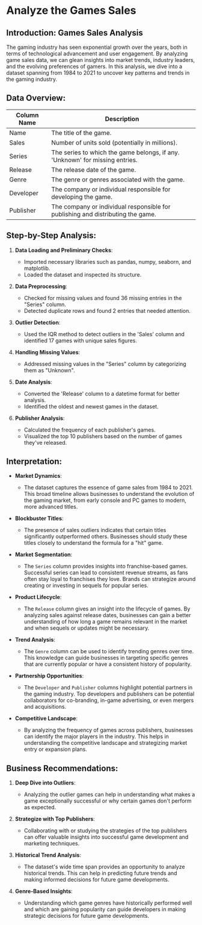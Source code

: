 # Analyze the Games Sales

## Introduction: Games Sales Analysis
The gaming industry has seen exponential growth over the years, both in terms of technological advancement and user engagement. By analyzing game sales data, we can glean insights into market trends, industry leaders, and the evolving preferences of gamers. In this analysis, we dive into a dataset spanning from 1984 to 2021 to uncover key patterns and trends in the gaming industry.

## Data Overview:

| **Column Name** | **Description** |
|-----------------|-----------------|
| Name          | The title of the game. |
| Sales         | Number of units sold (potentially in millions). |
| Series        | The series to which the game belongs, if any. 'Unknown' for missing entries. |
| Release       | The release date of the game. |
| Genre         | The genre or genres associated with the game. |
| Developer     | The company or individual responsible for developing the game. |
| Publisher     | The company or individual responsible for publishing and distributing the game. |

## Step-by-Step Analysis:

1. **Data Loading and Preliminary Checks**:
   - Imported necessary libraries such as pandas, numpy, seaborn, and matplotlib.
   - Loaded the dataset and inspected its structure.
   
2. **Data Preprocessing**:
   - Checked for missing values and found 36 missing entries in the "Series" column.
   - Detected duplicate rows and found 2 entries that needed attention.
   
3. **Outlier Detection**:
   - Used the IQR method to detect outliers in the 'Sales' column and identified 17 games with unique sales figures.

4. **Handling Missing Values**:
   - Addressed missing values in the "Series" column by categorizing them as "Unknown".

5. **Date Analysis**:
   - Converted the 'Release' column to a datetime format for better analysis.
   - Identified the oldest and newest games in the dataset.

6. **Publisher Analysis**:
   - Calculated the frequency of each publisher's games.
   - Visualized the top 10 publishers based on the number of games they've released.

## Interpretation:

- **Market Dynamics**:
  - The dataset captures the essence of game sales from 1984 to 2021. This broad timeline allows businesses to understand the evolution of the gaming market, from early console and PC games to modern, more advanced titles.
  
- **Blockbuster Titles**:
  - The presence of sales outliers indicates that certain titles significantly outperformed others. Businesses should study these titles closely to understand the formula for a "hit" game.
  
- **Market Segmentation**:
  - The `Series` column provides insights into franchise-based games. Successful series can lead to consistent revenue streams, as fans often stay loyal to franchises they love. Brands can strategize around creating or investing in sequels for popular series.
  
- **Product Lifecycle**:
  - The `Release` column gives an insight into the lifecycle of games. By analyzing sales against release dates, businesses can gain a better understanding of how long a game remains relevant in the market and when sequels or updates might be necessary.
  
- **Trend Analysis**:
  - The `Genre` column can be used to identify trending genres over time. This knowledge can guide businesses in targeting specific genres that are currently popular or have a consistent history of popularity.
  
- **Partnership Opportunities**:
  - The `Developer` and `Publisher` columns highlight potential partners in the gaming industry. Top developers and publishers can be potential collaborators for co-branding, in-game advertising, or even mergers and acquisitions.

- **Competitive Landscape**:
  - By analyzing the frequency of games across publishers, businesses can identify the major players in the industry. This helps in understanding the competitive landscape and strategizing market entry or expansion plans.

## Business Recommendations:

1. **Deep Dive into Outliers**: 
   - Analyzing the outlier games can help in understanding what makes a game exceptionally successful or why certain games don't perform as expected.
   
2. **Strategize with Top Publishers**:
   - Collaborating with or studying the strategies of the top publishers can offer valuable insights into successful game development and marketing techniques.

3. **Historical Trend Analysis**:
   - The dataset's wide time span provides an opportunity to analyze historical trends. This can help in predicting future trends and making informed decisions for future game developments.

4. **Genre-Based Insights**:
   - Understanding which game genres have historically performed well and which are gaining popularity can guide developers in making strategic decisions for future game developments.
